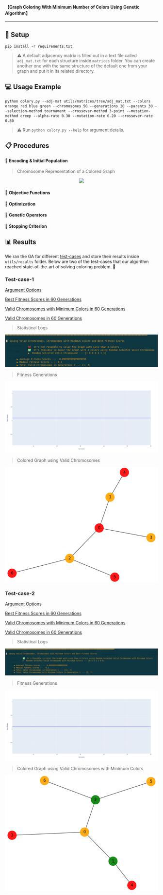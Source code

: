 


#### 【Graph Coloring With Minimum Number of Colors Using Genetic Algorithm】

---

## 🔧 Setup

```console
pip install -r requirements.txt
```

> ⚠️ A default adjacency matrix is filled out in a text file called `adj_mat.txt` for each structure inside `matrices` folder. You can create another one with the same structure of the default one from your graph and put it in its related directory.

## 💻 Usage Example

```console
python colory.py --adj-mat utils/matrices/tree/adj_mat.txt --colors orange red blue green --chromosomes 50 --generations 20 --parents 30 --selection-method tournament --crossover-method 3-point --mutation-method creep --alpha-rate 0.30 --mutation-rate 0.20 --crossover-rate 0.80

```

> ⚠️ Run `python colory.py --help` for argument details.

## 📋 Procedures

#### 📌 Encoding & Initial Population

> Chromosome Representation of a Colored Graph
<p align="center">
    <img src="https://github.com/wildonion/colory/blob/main/utils/colory_chromo.png">
</p>

#### 📌 Objective Functions

#### 📌 Optimization

#### 📌 Genetic Operators

#### 📌 Stopping Criterion


## 📊 Results

We ran the GA for different [test-cases](https://github.com/wildonion/colory/blob/main/utils/results/) and store their results inside `utils/results` folder. Below are two of the test-cases that our algorithm reached state-of-the-art of solving coloring problem. 🙂

### Test-case-1

[Argument Options](https://github.com/wildonion/colory/blob/main/utils/results/test-case-1/arguments.txt)

[Best Fitness Scores in 60 Generations](https://github.com/wildonion/colory/blob/main/utils/results/test-case-1/best_fitness_scores_in_60_generations.npy)

[Valid Chromosomes with Minimum Colors in 60 Generations](https://github.com/wildonion/colory/blob/main/utils/results/test-case-1/minimum_colors_valid_chromosomes_in_60_generations.npy)

[Valid Chromosomes in 60 Generations](https://github.com/wildonion/colory/blob/main/utils/results/test-case-1/valid_chromosomes_in_60_generations.npy)

> Statistical Logs
<p align="center">
    <img src="https://github.com/wildonion/colory/blob/main/utils/results/test-case-1/stat_log.png">
</p>

> Fitness Generations
<p align="center">
    <img src="https://github.com/wildonion/colory/blob/main/utils/results/test-case-1/fitness_generations.png">
</p>

> Colored Graph using Valid Chromosomes
<p align="center">
    <img src="https://github.com/wildonion/colory/blob/main/utils/results/test-case-1/colored_graph_using_valid_chromosomes_after_60_generations.png">
</p>

### Test-case-2

[Argument Options](https://github.com/wildonion/colory/blob/main/utils/results/test-case-2/arguments.txt)

[Best Fitness Scores in 60 Generations](https://github.com/wildonion/colory/blob/main/utils/results/test-case-2/best_fitness_scores_in_60_generations.npy)

[Valid Chromosomes with Minimum Colors in 60 Generations](https://github.com/wildonion/colory/blob/main/utils/results/test-case-2/minimum_colors_valid_chromosomes_in_60_generations.npy)

[Valid Chromosomes in 60 Generations](https://github.com/wildonion/colory/blob/main/utils/results/test-case-2/valid_chromosomes_in_60_generations.npy)

> Statistical Logs
<p align="center">
    <img src="https://github.com/wildonion/colory/blob/main/utils/results/test-case-2/stat_log.png">
</p>

> Fitness Generations
<p align="center">
    <img src="https://github.com/wildonion/colory/blob/main/utils/results/test-case-2/fitness_generations.png">
</p>

> Colored Graph using Valid Chromosomes with Minimum Colors
<p align="center">
    <img src="https://github.com/wildonion/colory/blob/main/utils/results/test-case-2/colored_graph_using_minimum_colors_after_60_generations.png">
</p>
